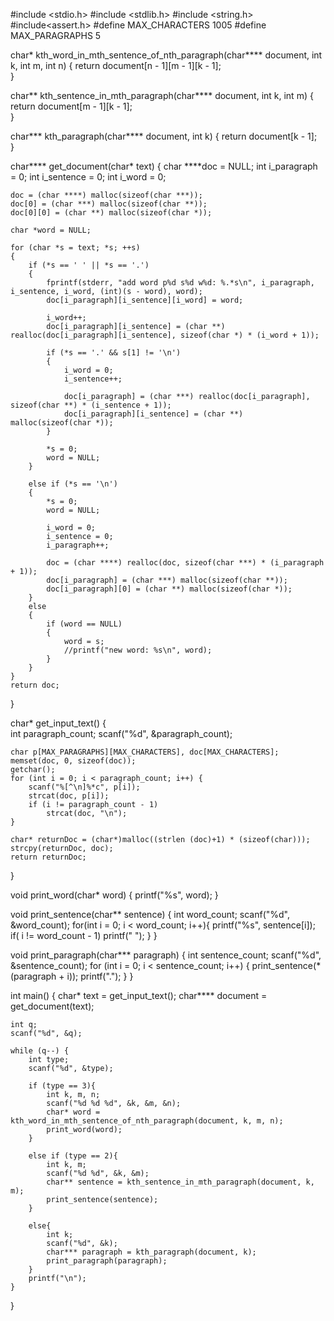 #include <stdio.h>
#include <stdlib.h>
#include <string.h>
#include<assert.h>
#define MAX_CHARACTERS 1005
#define MAX_PARAGRAPHS 5

char* kth_word_in_mth_sentence_of_nth_paragraph(char**** document, int k, int m, int n) 
{
  return document[n - 1][m - 1][k - 1];   
}

char** kth_sentence_in_mth_paragraph(char**** document, int k, int m)
 { 
 return document[m - 1][k - 1];    
}

char*** kth_paragraph(char**** document, int k) {
return document[k - 1];    
}

char**** get_document(char* text)
 {
char ****doc = NULL;
    int i_paragraph = 0;
    int i_sentence = 0;
    int i_word = 0;

    doc = (char ****) malloc(sizeof(char ***));
    doc[0] = (char ***) malloc(sizeof(char **));
    doc[0][0] = (char **) malloc(sizeof(char *));

    char *word = NULL;

    for (char *s = text; *s; ++s)
    {
        if (*s == ' ' || *s == '.')
        {
            fprintf(stderr, "add word p%d s%d w%d: %.*s\n", i_paragraph, i_sentence, i_word, (int)(s - word), word);
            doc[i_paragraph][i_sentence][i_word] = word;

            i_word++;
            doc[i_paragraph][i_sentence] = (char **) realloc(doc[i_paragraph][i_sentence], sizeof(char *) * (i_word + 1));

            if (*s == '.' && s[1] != '\n')
            {
                i_word = 0;
                i_sentence++;

                doc[i_paragraph] = (char ***) realloc(doc[i_paragraph], sizeof(char **) * (i_sentence + 1));
                doc[i_paragraph][i_sentence] = (char **) malloc(sizeof(char *));
            }

            *s = 0;
            word = NULL;
        }

        else if (*s == '\n')
        {
            *s = 0;
            word = NULL;

            i_word = 0;
            i_sentence = 0;
            i_paragraph++;

            doc = (char ****) realloc(doc, sizeof(char ***) * (i_paragraph + 1));
            doc[i_paragraph] = (char ***) malloc(sizeof(char **));
            doc[i_paragraph][0] = (char **) malloc(sizeof(char *));
        }
        else
        {
            if (word == NULL)
            {
                word = s;
                //printf("new word: %s\n", word);
            }
        }
    }
    return doc;

}


char* get_input_text() {	
    int paragraph_count;
    scanf("%d", &paragraph_count);

    char p[MAX_PARAGRAPHS][MAX_CHARACTERS], doc[MAX_CHARACTERS];
    memset(doc, 0, sizeof(doc));
    getchar();
    for (int i = 0; i < paragraph_count; i++) {
        scanf("%[^\n]%*c", p[i]);
        strcat(doc, p[i]);
        if (i != paragraph_count - 1)
            strcat(doc, "\n");
    }

    char* returnDoc = (char*)malloc((strlen (doc)+1) * (sizeof(char)));
    strcpy(returnDoc, doc);
    return returnDoc;
}

void print_word(char* word) {
    printf("%s", word);
}

void print_sentence(char** sentence) {
    int word_count;
    scanf("%d", &word_count);
    for(int i = 0; i < word_count; i++){
        printf("%s", sentence[i]);
        if( i != word_count - 1)
            printf(" ");
    }
} 

void print_paragraph(char*** paragraph) {
    int sentence_count;
    scanf("%d", &sentence_count);
    for (int i = 0; i < sentence_count; i++) {
        print_sentence(*(paragraph + i));
        printf(".");
    }
}

int main() 
{
    char* text = get_input_text();
    char**** document = get_document(text);

    int q;
    scanf("%d", &q);

    while (q--) {
        int type;
        scanf("%d", &type);

        if (type == 3){
            int k, m, n;
            scanf("%d %d %d", &k, &m, &n);
            char* word = kth_word_in_mth_sentence_of_nth_paragraph(document, k, m, n);
            print_word(word);
        }

        else if (type == 2){
            int k, m;
            scanf("%d %d", &k, &m);
            char** sentence = kth_sentence_in_mth_paragraph(document, k, m);
            print_sentence(sentence);
        }

        else{
            int k;
            scanf("%d", &k);
            char*** paragraph = kth_paragraph(document, k);
            print_paragraph(paragraph);
        }
        printf("\n");
    }     
}
